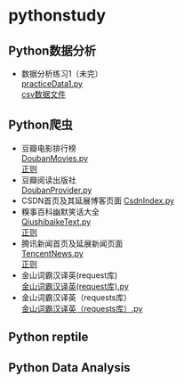 # pythonstudy
## Python数据分析
- 数据分析练习1（未完）  
  [practiceData1.py](practiceData1.py)  
  [csv数据文件](DataAnalyst.csv#Data)
## Python爬虫
- 豆瓣电影排行榜  
  [DoubanMovies.py](DoubanMovies.py)  
  [正则](DoubanMoviesRe.txt#Data)
- 豆瓣阅读出版社  
  [DoubanProvider.py](DoubanProvider.py) 
- CSDN首页及其延展博客页面
  [CsdnIndex.py](CsdnIndex.py)
- 糗事百科幽默笑话大全  
  [QiushibaikeText.py](QiushibaikeText.py)  
  [正则](qiushibaikeRe.txt#Data)
- 腾讯新闻首页及延展新闻页面  
  [TencentNews.py](TencentNews.py)  
  [正则](TencentNewIndexRe.txt#Data)
- 金山词霸汉译英(request库)  
  [金山词霸汉译英(request库).py](金山词霸汉译英(request库).py)  
- 金山词霸汉译英（requests库）  
  [金山词霸汉译英（requests库）.py](金山词霸汉译英（requests库）.py)  
## Python reptile 

## Python Data Analysis

